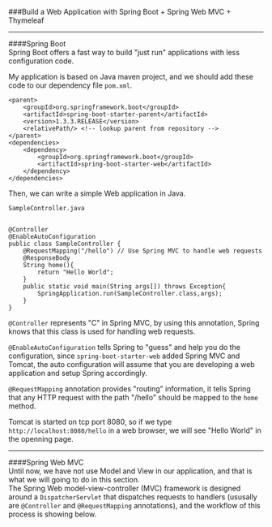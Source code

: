 ###Build a Web Application with Spring Boot + Spring Web MVC + Thymeleaf

---
####Spring Boot  
Spring Boot offers a fast way to build "just run" applications with less configuration code.  

My application is based on Java maven project, and we should add these code to our dependency file `pom.xml`. 

	<parent>
		<groupId>org.springframework.boot</groupId>
		<artifactId>spring-boot-starter-parent</artifactId>
		<version>1.3.3.RELEASE</version>
		<relativePath/> <!-- lookup parent from repository -->
	</parent>
    <dependencies>
		<dependency>
        	<groupId>org.springframework.boot</groupId>
        	<artifactId>spring-boot-starter-web</artifactId>
    	</dependency>
	</dependencies>

Then, we can write a simple Web application in Java.  

`SampleController.java`
<pre><code>
@Controller
@EnableAutoConfiguration
public class SampleController {
	@RequestMapping("/hello") // Use Spring MVC to handle web requests
	@ResponseBody
	String home(){
		return "Hello World";
	}
	public static void main(String args[]) throws Exception{
		SpringApplication.run(SampleController.class,args);
	}
}
</code></pre>

`@Controller` represents "C" in Spring MVC, by using this annotation, Spring knows that this class is used for handling web requests.  

`@EnableAutoConfiguration` tells Spring to "guess" and help you do the configuration, since `spring-boot-starter-web` added Spring MVC and Tomcat, the auto configuration will assume that you are developing a web application and setup Spring accordingly.    

`@RequestMapping` annotation provides "routing" information, it tells Spring that any HTTP request with the path "/hello" should be mapped to the `home` method.  

Tomcat is started on tcp port 8080, so if we type `http://localhost:8080/hello` in a web browser, we will see "Hello World" in the openning page. 

---
####Spring Web MVC  
Until now, we have not use Model and View in our application, and that is what we will going to do in this section.  
The Spring Web model-view-controller (MVC) framework is designed around a `DispatcherServlet` that dispatches requests to handlers (ususally are `@Controller` and `@RequestMapping` annotations), and the workflow of this process is showing below.  



